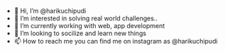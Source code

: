 - 👋 Hi, I’m @harikuchipudi
- 👀 I’m interested in solving real world challenges..
- 🌱 I’m currently working with web, app development
- 💞️ I’m looking to socilize and learn new things
- 📫 How to reach me you can find me on instagram as @harikuchipudi

<!---
harikuchipudi/harikuchipudi is a ✨ special ✨ repository because its `README.md` (this file) appears on your GitHub profile.
You can click the Preview link to take a look at your changes.
--->
